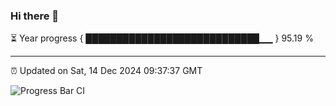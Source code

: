 ### Hi there 👋

⏳ Year progress { ████████████████████████████▁▁ } 95.19 %

---

⏰ Updated on Sat, 14 Dec 2024 09:37:37 GMT

![Progress Bar CI](https://github.com/IshwaranRudhara/GIT-ACTION/workflows/Progress%20Bar%20CI/badge.svg)
